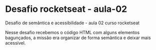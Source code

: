 # Desafio rocketseat - aula-02

Desafio de semântica e acessibilidade - aula 02 curso rocketseat

Nesse desafio recebemos o código HTML com alguns elementos bagunçados, a missão era organizar de forma semântica e deixar mais acessível.
